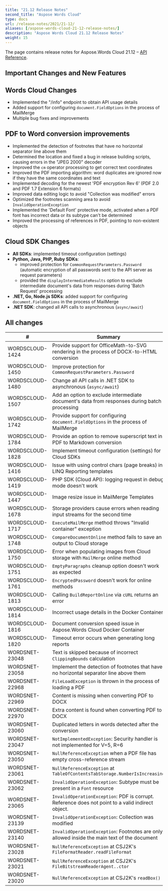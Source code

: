 ```yaml
---
title: "21.12 Release Notes"
second_title: "Aspose Words Cloud"
type: docs
url: /release-notes/2021/21-12/
aliases: [/aspose-words-cloud-21-12-release-notes/]
description: "Aspose Words Cloud 21.12 Release Notes"
weight: 15
---
```


The page contains release notes for Aspose.Words Cloud 21.12 – [API Reference](https://apireference.aspose.cloud/words/).

## Important Changes and New Features

## Words Cloud Changes

- Implemented the "/info" endpoint to obtain API usage details
- Added support for configuring `document.FieldOptions` in the process of MailMerge
- Multiple bug fixes and improvements

## PDF to Word conversion improvements

- Implemented the detection of footnotes that have no horizontal separator line above them
- Determined the location and fixed a bug in release building scripts, causing errors in the "JPEG 2000" decoder
- Improved the `cm` operator processing to get correct text coordinates
- Improved the PDF importing algorithm: word duplicates are ignored now if they have the same coordinates and text
- Implemented decoding for the newest 'PDF encryption Rev 6' (PDF 2.0 and PDF 1.7 Extension 6 formats)
- Improved data editing logic to avoid "Collection was modified" errors
- Optimized the footnotes scanning area to avoid `InvalidOperationException`
- Implemented the 'Default Font' protective mode, activated when a PDF font has incorrect data or its subtype can't be determined
- Improved the processing of references in PDF, pointing to non-existent objects

## Cloud SDK Changes

- **All SDKs**: implemented timeout configuration (settings)
- **Python, Java, PHP, Ruby SDKs**:
    - improved protection for `CommonRequestParameters.Password` (automatic encryption of all passwords sent to the API server as request parameters)
    - provided the `displayIntermediateResults` option to exclude intermediate document's data from responses during 'Batch Request' processing
- **.NET, Go, Node.js SDKs**: added support for configuring `document.FieldOptions` in the process of MailMerge
- **.NET SDK**: changed all API calls to asynchronous (`async/await`)

## All changes

| #               | Summary                                                                                       | Category    |
|-----------------|-----------------------------------------------------------------------------------------------|-------------|
| WORDSCLOUD-1424 | Provide support for OfficeMath-to-SVG rendering in the process of DOCX-to-HTML conversion     | New Feature |
| WORDSCLOUD-1450 | Improve protection for `CommonRequestParameters.Password`                                     | New Feature |
| WORDSCLOUD-1480 | Change all API calls in .NET SDK to asynchronous (`async/await`)                              | New Feature |
| WORDSCLOUD-1507 | Add an option to exclude intermediate document's data from responses during batch processing  | New Feature |
| WORDSCLOUD-1742 | Provide support for configuring `document.FieldOptions` in the process of MailMerge           | New Feature |
| WORDSCLOUD-1784 | Provide an option to remove superscript text in PDF to Markdown conversion                    | New Feature |
| WORDSCLOUD-1828 | Implement timeout configuration (settings) for Cloud SDKs                                     | New Feature |
| WORDSCLOUD-1416 | Issue with using control chars (page breaks) in LINQ Reporting templates                      | Bug         |
| WORDSCLOUD-1419 | PHP SDK (Cloud API): logging request in debug mode doesn't work                               | Bug         |
| WORDSCLOUD-1447 | Image resize issue in MailMerge Templates                                                     | Bug         |
| WORDSCLOUD-1678 | Storage providers cause errors when reading input streams for the second time                 | Bug         |
| WORDSCLOUD-1717 | `ExecuteMailMerge` method throws "Invalid container" exception                                | Bug         |
| WORDSCLOUD-1748 | `CompareDocumentOnline` method fails to save an output to Cloud storage                       | Bug         |
| WORDSCLOUD-1750 | Error when populating images from Cloud storage with `MailMerge` online method                | Bug         |
| WORDSCLOUD-1751 | `EmptyParagraphs` cleanup option doesn't work as expected                                     | Bug         |
| WORDSCLOUD-1761 | `EncryptedPassword` doesn't work for online methods                                           | Bug         |
| WORDSCLOUD-1813 | Calling `BuildReportOnline` via `cURL` returns an error                                       | Bug         |
| WORDSCLOUD-1814 | Incorrect usage details in the Docker Container                                               | Bug         |
| WORDSCLOUD-1816 | Document conversion speed issue in Aspose.Words Cloud Docker Container                        | Bug         |
| WORDSCLOUD-1820 | Timeout error occurs when generating long reports                                             | Bug         |
| WORDSNET-23048  | Text is skipped because of incorrect `ClippingBounds` calculation                             | Bug         |
| WORDSNET-23058  | Implement the detection of footnotes that have no horizontal separator line above them        | Task        |
| WORDSNET-22968  | `FileLoadException` is thrown in the process of loading a PDF                                 | Bug         |
| WORDSNET-22969  | Content is missing when converting PDF to DOCX                                                | Bug         |
| WORDSNET-22970  | Extra content is found when converting PDF to DOCX                                            | Bug         |
| WORDSNET-23060  | Duplicated letters in words detected after the conversion                                     | Bug         |
| WORDSNET-23047  | `NotImplementedException`: Security handler is not implemented for V=5, R=6                   | Bug         |
| WORDSNET-23050  | `NullReferenceException` when a PDF file has empty cross-reference stream                     | Bug         |
| WORDSNET-23061  | `NullReferenceException` at `TableOfContentsTabStorage.NumberIsIncreasing`                    | Bug         |
| WORDSNET-23062  | `InvalidOperationException`: Subtype must be present in a `Font` resource                     | Bug         |
| WORDSNET-23065  | `InvalidOperationException`: PDF is corrupt. Reference does not point to a valid indirect object. | Bug     |
| WORDSNET-23139  | `InvalidOperationException`: Collection was modified                                          | Bug         |
| WORDSNET-23140  | `InvalidOperationException`: Footnotes are only allowed inside the main text of the document  | Bug         |
| WORDSNET-23028  | `NullReferenceException` at CSJ2K's `FileFormatReader.readFileFormat`                         | Bug         |
| WORDSNET-23021  | `NullReferenceException` at CSJ2K's `FileBitstreamReaderAgent..ctor`                          | Bug         |
| WORDSNET-23020  | `NullReferenceException` at CSJ2K's `readBox()`                                               | Bug         |


